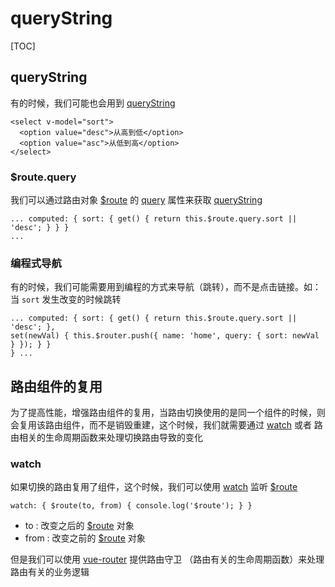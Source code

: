 # queryString

[TOC]

## queryString

有的时候，我们可能也会用到 <u>queryString</u>

```vue
<select v-model="sort">
  <option value="desc">从高到低</option>
  <option value="asc">从低到高</option>
</select>
```

### $route.query

我们可以通过路由对象 <u>$route</u> 的 <u>query</u> 属性来获取 <u>queryString</u>

```vue
... computed: { sort: { get() { return this.$route.query.sort || 'desc'; } } }
...
```

### 编程式导航

有的时候，我们可能需要用到编程的方式来导航（跳转），而不是点击链接。如：当 `sort` 发生改变的时候跳转

```vue
... computed: { sort: { get() { return this.$route.query.sort || 'desc'; },
set(newVal) { this.$router.push({ name: 'home', query: { sort: newVal } }); } }
} ...
```

## 路由组件的复用

为了提高性能，增强路由组件的复用，当路由切换使用的是同一个组件的时候，则会复用该路由组件，而不是销毁重建，这个时候，我们就需要通过 <u>watch</u> 或者 路由相关的生命周期函数来处理切换路由导致的变化

### watch

如果切换的路由复用了组件，这个时候，我们可以使用 <u>watch</u> 监听 <u>$route</u>

```vue
watch: { $route(to, from) { console.log('$route'); } }
```

- to : 改变之后的 <u>$route</u> 对象
- from : 改变之前的 <u>$route</u> 对象

但是我们可以使用 <u>vue-router</u> 提供路由守卫 （路由有关的生命周期函数）来处理路由有关的业务逻辑
